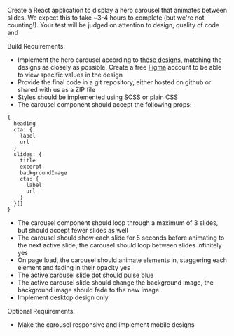Create a React application to display a hero carousel that animates between slides. We expect this to take ~3-4 hours to complete (but we're not counting!). Your test will be judged on attention to design, quality of code and 

Build Requirements:
- Implement the hero carousel according to [these designs](https://www.figma.com/file/SmJU0ebqgQXkFcUTs7rRbe/Hero-Carousel-Test?node-id=64%3A2), matching the designs as closely as possible. Create a free [Figma](https://www.figma.com/login) account to be able to view specific values in the design
- Provide the final code in a git repository, either hosted on github or shared with us as a ZIP file
- Styles should be implemented using SCSS or plain CSS
- The carousel component should accept the following props:
```
{
  heading
  cta: {
    label
    url
  }
  slides: {
    title
    excerpt
    backgroundImage
    cta: {
      label
      url
    }
  }[]
}
```

- The carousel component should loop through a maximum of 3 slides, but should accept fewer slides as well
- The carousel should show each slide for 5 seconds before animating to the next active slide, the carousel should loop between slides infinitely yes 
- On page load, the carousel should animate elements in, staggering each element and fading in their opacity yes
- The active carousel slide dot should pulse blue
- The active carousel slide should change the background image, the background image should fade to the new image
- Implement desktop design only


Optional Requirements:
- Make the carousel responsive and implement mobile designs